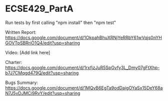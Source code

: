 # ECSE429_PartA

Run tests by first calling "npm install" then "npm test"


Written Report:
https://docs.google.com/document/d/1OkpahBhuXRNjYeRRbY61wVqjs0nYHGOVTpSBRriO1Q4/edit?usp=sharing

Video:
[Add link here]

Charter:
https://docs.google.com/document/d/1rxfjzJuR5SpGvfy3L_Dmy07gFtXhp-b7J7CMqgd479Q/edit?usp=sharing


Bugs Summary:
https://docs.google.com/document/d/1MQvB6EgTa9odDaigOYaSx15DeY68aN7J5vDJMCi9RvY/edit?usp=sharing